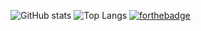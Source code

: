 
![GitHub stats](https://github-readme-stats.vercel.app/api?username=csdroit&show_icons=true&theme=tokyonight)
![Top Langs](https://github-readme-stats.vercel.app/api/top-langs/?username=csdroit&theme=tokyonight)
[![forthebadge](https://forthebadge.com/images/badges/built-with-love.svg)](https://forthebadge.com)

